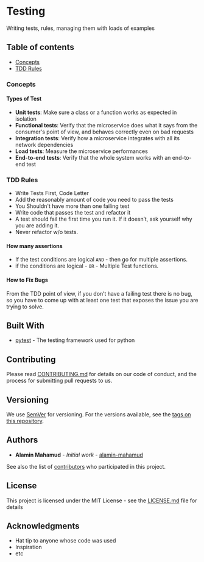# Testing

Writing tests, rules, managing them with loads of examples

## Table of contents

- [Concepts](#concepts)
- [TDD Rules](#tdd-rules)

### Concepts

#### Types of Test

- **Unit tests**: Make sure a class or a function works as expected in isolation
- **Functional tests**: Verify that the microservice does what it says from the consumer's point of view, and behaves correctly even on bad requests
- **Integration tests**: Verify how a microservice integrates with all its network dependencies
- **Load tests**: Measure the microservice performances
- **End-to-end tests**: Verify that the whole system works with an end-to-end test

### TDD Rules

- Write Tests First, Code Letter
- Add the reasonably amount of code you need to pass the tests
- You Shouldn't have more than one failing test
- Write code that passes the test and refactor it
- A test should fail the first time you run it. If it doesn’t, ask yourself why you are adding it.
- Never refactor w/o tests.

#### How many assertions

- If the test conditions are logical `AND` - then go for multiple assertions.
- if the conditions are logical - `OR` - Multiple Test functions.

#### How to Fix Bugs

From the TDD point of view, if you don’t have a failing test there is no bug, so you have to come up with at least one test that exposes the issue you are trying to solve.

## Built With

- [pytest](https://docs.pytest.org/en/latest/) - The testing framework used for python

## Contributing

Please read [CONTRIBUTING.md](./.github/CONTRIBUTING.md) for details on our code of conduct, and the process for submitting pull requests to us.

## Versioning

We use [SemVer](http://semver.org/) for versioning. For the versions available, see the [tags on this repository](https://github.com/your/project/tags).

## Authors

- **Alamin Mahamud** - _Initial work_ - [alamin-mahamud](https://github.com/alamin-mahamud)

See also the list of [contributors](https://github.com/your/project/contributors) who participated in this project.

## License

This project is licensed under the MIT License - see the [LICENSE.md](LICENSE.md) file for details

## Acknowledgments

- Hat tip to anyone whose code was used
- Inspiration
- etc
